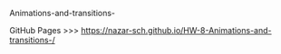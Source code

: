 Animations-and-transitions-

GitHub Pages >>> https://nazar-sch.github.io/HW-8-Animations-and-transitions-/
